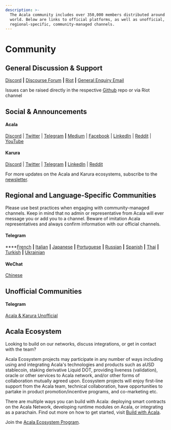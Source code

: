 ```yaml
---
description: >-
  The Acala community includes over 350,000 members distributed around the
  world. Below are links to official platforms, as well as unofficial, and
  regional-specific, community-managed channels.
---
```


# Community

## General Discussion & Support

[Discord](https://discord.gg/vdbFVCH) **\|** [Discourse Forum](https://acala.discourse.group/) **\|** [Riot](https://riot.im/app/#/room/#acala:matrix.org) **\|** [General Enquiry Email](mailto:hello@acala.network)

Issues can be raised directly in the respective [Github](https://github.com/AcalaNetwork) repo or via Riot channel

## **Social & Announcements**

#### Acala 

[Discord](https://discord.gg/vdbFVCH) \| [Twitter](https://twitter.com/AcalaNetwork) \| [Telegram](https://t.me/AcalaAnnouncement) **\|** [Medium](https://medium.com/acalanetwork) \| [Facebook](https://www.facebook.com/acalanetwork/) \| [LinkedIn](https://www.linkedin.com/company/acalanetwork) \| [Reddit](https://www.reddit.com/r/acalanetwork) \| [YouTube](http://youtube.com/c/acalanetwork)

#### **Karura**

[Discord](https://discord.gg/vdbFVCH) \| [Twitter](https://twitter.com/KaruraNetwork) \| [Telegram](https://t.me/karuraannouncements) **\|** [LinkedIn](https://www.linkedin.com/showcase/karuranetwork/) \| [Reddit](https://www.reddit.com/r/karuranetwork) 

For more updates on the Acala and Karura ecosystems, subscribe to the [newsletter](https://share.hsforms.com/1X9RxkXk-R62I0VNbATaDXw4h8qc).

## **Regional and Language-Specific Communities**

Please use best practices when engaging with community-managed channels. Keep in mind that no admin or representative from Acala will ever message you or add you to a channel. Beware of imitation Acala representatives and always confirm information with our official channels. 

#### **Telegram**

\*\*\*\*[French](https://t.me/AcalaFR) **\|** [Italian](https://t.me/acalaitalia) **\|** [Japanese](https://t.me/AcalaJapan) **\|** [Portuguese](https://t.me/acalaportugues) **\|** [Russian](https://t.me/acalarussia) **\|** [Spanish](https://t.me/acalaespanol) **\|** [Thai](https://t.me/acalathai) **\|** [Turkish](https://t.me/Acala_Turkiye) **\|** [Ukrainian](https://t.me/acalaukraine)

#### **WeChat**

[Chinese](https://u.wechat.com/MODhkDzRP9Lve93NmBI3EI8)

## **Unofficial Communities**

#### **Telegram**

[Acala & Karura Unofficial](https://t.me/acala_karura_unofficial) 

## Acala Ecosystem 

Looking to build on our networks, discuss integrations, or get in contact with the team? 

Acala Ecosystem projects may participate in any number of ways including using and integrating Acala's technologies and products such as aUSD stablecoin, staking derivative Liquid DOT, providing liveness \(validation\), oracle or other services to Acala network, and/or other forms of collaboration mutually agreed upon. Ecosystem projects will enjoy first-line support from the Acala team, technical collaboration, have opportunities to partake in product promotion/incentive programs, and co-marketing etc.

There are multiple ways you can build with Acala: deploying smart contracts on the Acala Network, developing runtime modules on Acala, or integrating as a parachain. Find out more on how to get started, visit [Build with Acala](https://wiki.acala.network/build/builders-portal).

Join the [Acala Ecosystem Program](https://share.hsforms.com/1fgY6nspDShuyea2-WYyZxg4h8qc).

